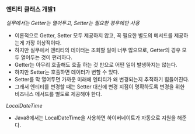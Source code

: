 ### 엔티티 클래스 개발1

*실무에서는 Getter는 열어두고, Setter는 필요한 경우에만 사용*
- 이론적으로 Getter, Setter 모두 제공하지 않고, 꼭 필요한 별도의 메서드를 제공하는게 가장 이상적이다.
- 하지만 실무에서 엔티티의 데이터는 조회할 일이 너무 많으므로, Getter의 경우 모두 열어두는 것이 편리하다.
- Getter는 아무리 호출해도 호출 하는 것 만으로 어떤 일이 발생하지는 않는다.
- 하지만 Setter는 호출하면 데이터가 변할 수 있다.
- Setter를 막 열어두면 가까운 미래에 엔티티가 왜 변경되는지 추적하기 힘들어진다.
- 그래서 엔티티를 변경할 때는 Setter 대신에 변경 지점이 명확하도록 변경을 위한 비즈니스 메서드를 별도로 제공해야 한다.


*LocalDateTime* 
- Java8에서는 LocalDateTime을 사용하면 하이버네이트가 자동으로 지원을 해준다.